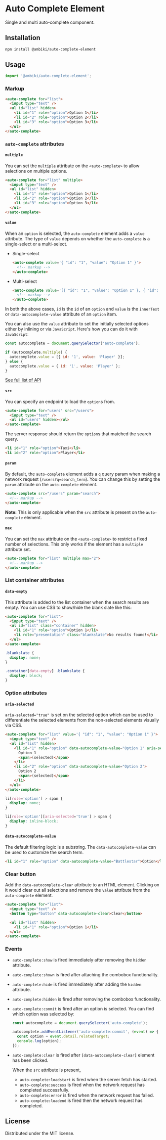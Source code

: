 # Auto Complete Element

Single and multi auto-complete component.

## Installation

```bash
npm install @ambiki/auto-complete-element
```

## Usage

```js
import '@ambiki/auto-complete-element';
```

### Markup

```html
<auto-complete for="list">
  <input type="text" />
  <ul id="list" hidden>
    <li id="1" role="option">Option 1</li>
    <li id="2" role="option">Option 2</li>
    <li id="3" role="option">Option 3</li>
  </ul>
</auto-complete>
```

### `auto-complete` attributes

#### `multiple`

You can set the `multiple` attribute on the `<auto-complete>` to allow selections on multiple options.

```html
<auto-complete for="list" multiple>
  <input type="text" />
  <ul id="list" hidden>
    <li id="1" role="option">Option 1</li>
    <li id="2" role="option">Option 2</li>
    <li id="3" role="option">Option 3</li>
  </ul>
</auto-complete>
```

#### `value`

When an `option` is selected, the `auto-complete` element adds a `value` attribute. The type of `value` depends on
whether the `auto-complete` is a single-select or a multi-select.

- Single-select

  ```html
  <auto-complete value='{ "id": "1", "value": "Option 1" }'>
    <!-- markup -->
  </auto-complete>
  ```

- Multi-select

  ```html
  <auto-complete value='[{ "id": "1", "value": "Option 1" }, { "id": "2", "value": "Option 2" }]'>
    <!-- markup -->
  </auto-complete>
  ```

In both the above cases, `id` is the `id` of an `option` and `value` is the `innerText` or `data-autocomplete-value`
attribute of an `option` item.

You can also use the `value` attribute to set the initially selected options either by inlining or via `JavaScript`.
Here's how you can do it with `JavaScript`:

```js
const autocomplete = document.querySelector('auto-complete');

if (autocomplete.multiple) {
  autocomplete.value = [{ id: '1', value: 'Player' }];
} else {
  autocomplete.value = { id: '1', value: 'Player' };
}
```

[See full list of API](./src/index.ts)

#### `src`

You can specify an endpoint to load the `option`s from.

```html
<auto-complete for="users" src="/users">
  <input type="text" />
  <ul id="users" hidden></ul>
</auto-complete>
```

The server response should return the `option`s that matched the search query.

```html
<li id="1" role="option">Taxi</li>
<li id="2" role="option">Player</li>
```

#### `param`

By default, the `auto-complete` element adds a `q` query param when making a network request (`/users?q=search_term`).
You can change this by setting the `param` attribute on the `auto-complete` element.

```html
<auto-complete src="/users" param="search">
  <!-- markup -->
</auto-complete>
```

**Note:** This is only applicable when the `src` attribute is present on the `auto-complete` element.

#### `max`

You can set the `max` attribute on the `<auto-complete>` to restrict a fixed number of selections. This only works if
the element has a `multiple` attribute set.

```html
<auto-complete for="list" multiple max="2">
  <!-- markup -->
</auto-complete>
```

### List container attributes

#### `data-empty`

This attribute is added to the list container when the search results are empty. You can use CSS to show/hide the
blank slate like this:

```html
<auto-complete for="list">
  <input type="text" />
  <ul id="list" class="container" hidden>
    <li id="1" role="option">Option 1</li>
    <li role="presentation" class="blankslate">No results found!</li>
  </ul>
</auto-complete>
```

```css
.blankslate {
  display: none;
}

.container[data-empty] .blankslate {
  display: block;
}
```

### Option attributes

#### `aria-selected`

`aria-selected="true"` is set on the selected option which can be used to differentiate the selected elements from the
non-selected elements visually via CSS.

```html
<auto-complete for="list" value='{ "id": "1", "value": "Option 1" }'>
  <input type="text" />
  <ul id="list" hidden>
    <li id="1" role="option" data-autocomplete-value="Option 1" aria-selected="true">
      Option 1
      <span>(selected)</span>
    </li>
    <li id="2" role="option" data-autocomplete-value="Option 2">
      Option 2
      <span>(selected)</span>
    </li>
  </ul>
</auto-complete>
```

```css
li[role='option'] > span {
  display: none;
}

li[role='option'][aria-selected='true'] > span {
  display: inline-block;
}
```

#### `data-autocomplete-value`

The default filtering logic is a substring. The `data-autocomplete-value` can be used to customize the search term.

```html
<li id="1" role="option" data-autocomplete-value="Battlestar">Option</li>
```

### Clear button

Add the `data-autocomplete-clear` attribute to an HTML element. Clicking on it would clear out all selections and remove
the `value` attribute from the `auto-complete` element.

```html
<auto-complete for="list">
  <input type="text" />
  <button type="button" data-autocomplete-clear>Clear</button>

  <ul id="list" hidden>
    <li id="1" role="option">Option 1</li>
  </ul>
</auto-complete>
```

### Events

- `auto-complete:show` is fired immediately after removing the `hidden` attribute.
- `auto-complete:shown` is fired after attaching the combobox functionality.
- `auto-complete:hide` is fired immediately after adding the `hidden` attribute.
- `auto-complete:hidden` is fired after removing the combobox functionality.
- `auto-complete:commit` is fired after an option is selected. You can find which option was selected by:

  ```js
  const autocomplete = document.querySelector('auto-complete');

  autocomplete.addEventListener('auto-complete:commit', (event) => {
    const option = event.detail.relatedTarget;
    console.log(option);
  });
  ```

- `auto-complete:clear` is fired after `[data-autocomplete-clear]` element has been clicked.

  When the `src` attribute is present,

  - `auto-complete:loadstart` is fired when the server fetch has started.
  - `auto-complete:success` is fired when the network request has completed successfully.
  - `auto-complete:error` is fired when the network request has failed.
  - `auto-complete:loadend` is fired then the network request has completed.

## License

Distributed under the MIT license.
